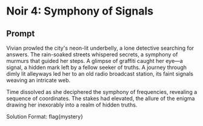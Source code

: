 # Noir 4: Symphony of Signals

## Prompt

Vivian prowled the city's neon-lit underbelly, a lone detective searching for answers. The rain-soaked streets whispered secrets, a symphony of murmurs that guided her steps. A glimpse of graffiti caught her eye—a signal, a hidden mark left by a fellow seeker of truths. A journey through dimly lit alleyways led her to an old radio broadcast station, its faint signals weaving an intricate web.

Time dissolved as she deciphered the symphony of frequencies, revealing a sequence of coordinates. The stakes had elevated, the allure of the enigma drawing her inexorably into a realm of hidden truths.

Solution Format: flag{mystery}
